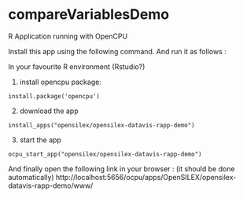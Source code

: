 # compareVariablesDemo

R Application running with OpenCPU 

Install this app using the following command. And run it as follows :

In your favourite R environment (Rstudio?)

1. install opencpu package:

```install.package('opencpu')```

2. download the app 

```install_apps("opensilex/opensilex-datavis-rapp-demo")```

3. start the app

```ocpu_start_app("opensilex/opensilex-datavis-rapp-demo")```

And finally open the following link in your browser :
(it should be done automatically)
http://localhost:5656/ocpu/apps/OpenSILEX/opensilex-datavis-rapp-demo/www/
